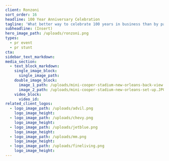 ```yaml
---
client: Ronzoni
sort_order: 16
headline: 100 Year Anniversary Celebration
tagline: 'What better way to celebrate 100 years in business than by passing out samples at the South Beach Food & Wine Festival next to your giant pasta sand castle?'
subheadline: (Insert)
hero_image_path: /uploads/ronzoni.png
types:
  - pr event
  - pr stunt
cta:
sidebar_text_markdown:
media_section:
  - text_block_markdown:
    single_image_block:
      single_image_path:
    double_image_block:
      image_1_path: /uploads/mini-cooper-stadium-new-orleans-back-view.JPG
      image_2_path: /uploads/mini-cooper-stadium-new-orleans-set-up.JPG
    video_block:
      video_id:
related_client_logos:
  - logo_image_path: /uploads/advil.png
    logo_image_height:
  - logo_image_path: /uploads/chevy.png
    logo_image_height:
  - logo_image_path: /uploads/jetblue.png
    logo_image_height:
  - logo_image_path: /uploads/mm.png
    logo_image_height:
  - logo_image_path: /uploads/fineliving.png
    logo_image_height:
---
```

